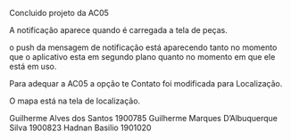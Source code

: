 

Concluido projeto da AC05

A notificação aparece quando é carregada a tela de peças.

o push da mensagem de notificação está aparecendo tanto no momento que o aplicativo esta em segundo plano quanto no momento em que ele está em uso.

Para adequar a AC05 a opção te Contato foi modificada para Localização.

O mapa está na tela de localização.

Guilherme Alves dos Santos 1900785 Guilherme Marques D’Albuquerque Silva 1900823 Hadnan Basilio 1901020
